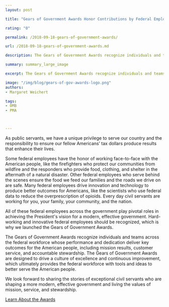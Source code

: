 ```yaml
---
layout: post

title: "Gears of Government Awards Honor Contributions by Federal Employees & Teams Who Embody Mission, Service, and Stewardship"

rating: "0"

permalink: /2018-09-18-gears-of-government-awards/

url: /2018-09-18-gears-of-government-awards.md

description: The Gears of Government Awards recognize individuals and teams across the federal workforce whose performance and dedication deliver key outcomes for the American people, including mission results, customer service, and accountable stewardship.

summary: summary_large_image

excerpt: The Gears of Government Awards recognize individuals and teams across the federal workforce whose performance and dedication deliver key outcomes for the American people, including mission results, customer service, and accountable stewardship.

image: "/img/blog/gears-of-gov-awards-logo.png"
authors:
- Margaret Weichert

tags:
- OMB
- PMA



---
```

As public servants, we have a unique privilege to serve our country and the responsibility to ensure our fellow Americans’ tax dollars produce results that enhance their lives.

Some federal employees have the honor of working face-to-face with the American people, like the firefighters who protect our communities from wildfire and the responders who provide food, clothing, and shelter in the aftermath of a natural disaster. Other federal employees who serve behind the scenes ensure the food we feed our families and the roads we drive on are safe. Many federal employees drive innovation and technology to produce better outcomes for Americans, like the scientists who use federal data to reduce the overprescription of opioids. Every day civil servants are working for you, your family, your community, and the nation.

All of these federal employees across the government play pivotal roles in achieving the President's vision for a modern, effective government. Hard-working and innovative federal employees should be recognized, which is why we launched the Gears of Government Awards.

The Gears of Government Awards recognize individuals and teams across the federal workforce whose performance and dedication deliver key outcomes for the American people, including mission results, customer service, and accountable stewardship. The Gears of Government Awards are designed to drive a culture of excellence and continuous improvement, which ultimately provides the federal workforce with tools and ideas to better serve the American people.

We look forward to sharing the stories of exceptional civil servants who are shaping a more modern, effective government and living the values of mission, service, and stewardship.

<a class="usa-button" href="{{ site.baseurl }}/gearawards">Learn About the Awards</a>
